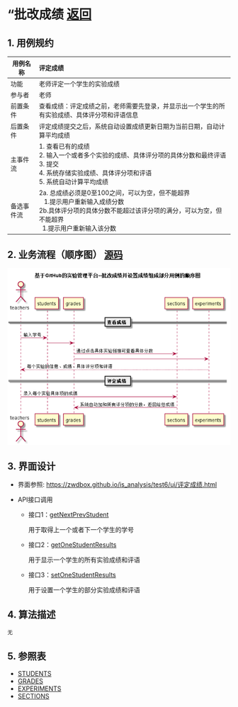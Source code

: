 # “批改成绩 [返回](../README.md)
## 1. 用例规约

|用例名称|评定成绩|
|-------|:-------------|
|功能|老师评定一个学生的实验成绩|
|参与者|老师|
|前置条件|查看成绩：评定成绩之前，老师需要先登录，并显示出一个学生的所有实验成绩、具体评分项和评语信息|
|后置条件| 评定成绩提交之后，系统自动设置成绩更新日期为当前日期，自动计算平均成绩|
|主事件流| 1. 查看已有的成绩 <br/> 2. 输入一个或者多个实验的成绩、具体评分项的具体分数和最终评语  <br/> 3. 提交  <br/> 4. 系统存储实验成绩、具体评分项和评语<br/> 5. 系统自动计算平均成绩|
|备选事件流|2a. 总成绩必须是0至100之间，可以为空，但不能超界 <br/>&nbsp;&nbsp; 1.提示用户重新输入成绩分数<br/>2b.具体评分项的具体分数不能超过该评分项的满分，可以为空，但不能超界<br/> &nbsp;&nbsp;1.提示用户重新输入该分数|


## 2. 业务流程（顺序图） [源码](../src/批改成绩.puml)
![sequence1](../mark.png)


## 3. 界面设计
- 界面参照: https://zwdbox.github.io/is_analysis/test6/ui/评定成绩.html

- API接口调用

    - 接口1：[getNextPrevStudent](../接口/getNextPrevStudent.md)

        用于取得上一个或者下一个学生的学号

    - 接口2：[getOneStudentResults](../接口/getOneStudentResults.md)

        用于显示一个学生的所有实验成绩和评语

    - 接口3：[setOneStudentResults](../接口/setOneStudentResult.md)

        用于设置一个学生的部分实验成绩和评语

## 4. 算法描述
    无

## 5. 参照表

- [STUDENTS](../数据库设计.md/#STUDENTS)
- [GRADES](../数据库设计.md/#GRADES)
- [EXPERIMENTS](../数据库设计.md/#EXPERIMENTS)
- [SECTIONS](../数据库设计.md/#SECTIONS)





